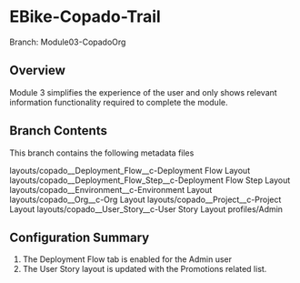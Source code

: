 # EBike-Copado-Trail

Branch: Module03-CopadoOrg

## Overview
Module 3 simplifies the experience of the user and only shows relevant information functionality required to complete the module.

## Branch Contents
This branch contains the following metadata files

layouts/copado__Deployment_Flow__c-Deployment Flow Layout
layouts/copado__Deployment_Flow_Step__c-Deployment Flow Step Layout
layouts/copado__Environment__c-Environment Layout
layouts/copado__Org__c-Org Layout
layouts/copado__Project__c-Project Layout
layouts/copado__User_Story__c-User Story Layout
profiles/Admin

## Configuration Summary
1. The Deployment Flow tab is enabled for the Admin user
2. The User Story layout is updated with the Promotions related list.
